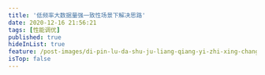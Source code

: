 ```yaml
---
title: '低频率大数据量强一致性场景下解决思路'
date: 2020-12-16 21:56:21
tags: [性能调优]
published: true
hideInList: true
feature: /post-images/di-pin-lu-da-shu-ju-liang-qiang-yi-zhi-xing-chang-jing-xia-jie-jue-si-lu.jpg
isTop: false
---
```

#